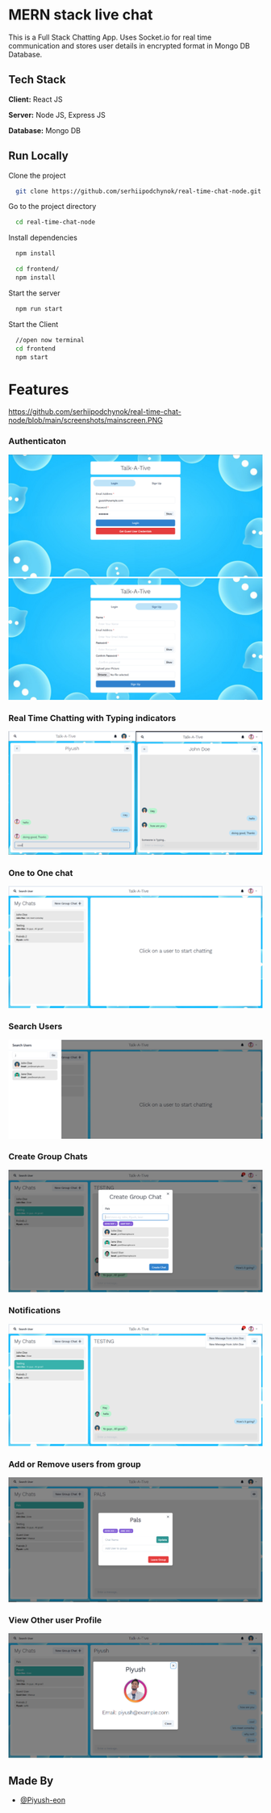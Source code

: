 # MERN stack live chat

This is a Full Stack Chatting App.
Uses Socket.io for real time communication and stores user details in encrypted format in Mongo DB Database.
## Tech Stack

**Client:** React JS

**Server:** Node JS, Express JS

**Database:** Mongo DB
  
## Run Locally

Clone the project

```bash
  git clone https://github.com/serhiipodchynok/real-time-chat-node.git
```

Go to the project directory

```bash
  cd real-time-chat-node
```

Install dependencies

```bash
  npm install
```

```bash
  cd frontend/
  npm install
```

Start the server

```bash
  npm run start
```
Start the Client

```bash
  //open now terminal
  cd frontend
  npm start
```

  
# Features

https://github.com/serhiipodchynok/real-time-chat-node/blob/main/screenshots/mainscreen.PNG

### Authenticaton
![](https://github.com/serhiipodchynok/real-time-chat-node/blob/main/screenshots/login.PNG)
![](https://github.com/serhiipodchynok/real-time-chat-node/blob/main/screenshots/signup.PNG)
### Real Time Chatting with Typing indicators
![](https://github.com/serhiipodchynok/real-time-chat-node/blob/main/screenshots/real-time.PNG)
### One to One chat
![](https://github.com/serhiipodchynok/real-time-chat-node/blob/main/screenshots/mainscreen.PNG)
### Search Users
![](https://github.com/serhiipodchynok/real-time-chat-node/blob/main/screenshots/search.PNG)
### Create Group Chats
![](https://github.com/serhiipodchynok/real-time-chat-node/blob/main/screenshots/new%20grp.PNG)
### Notifications 
![](https://github.com/serhiipodchynok/real-time-chat-node/blob/main/screenshots/group%20%2B%20notif.PNG)
### Add or Remove users from group
![](https://github.com/serhiipodchynok/real-time-chat-node/blob/main/screenshots/add%20rem.PNG)
### View Other user Profile
![](https://github.com/serhiipodchynok/real-time-chat-node/blob/main/screenshots/profile.PNG)
## Made By

- [@Piyush-eon](https://github.com/piyush-eon)

  
